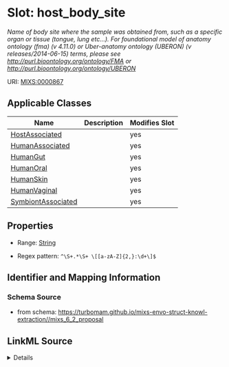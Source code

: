 # Slot: host_body_site


_Name of body site where the sample was obtained from, such as a specific organ or tissue (tongue, lung etc...). For foundational model of anatomy ontology (fma) (v 4.11.0) or Uber-anatomy ontology (UBERON) (v releases/2014-06-15) terms, please see http://purl.bioontology.org/ontology/FMA or http://purl.bioontology.org/ontology/UBERON_



URI: [MIXS:0000867](https://w3id.org/mixs/0000867)



<!-- no inheritance hierarchy -->




## Applicable Classes

| Name | Description | Modifies Slot |
| --- | --- | --- |
[HostAssociated](HostAssociated.md) |  |  yes  |
[HumanAssociated](HumanAssociated.md) |  |  yes  |
[HumanGut](HumanGut.md) |  |  yes  |
[HumanOral](HumanOral.md) |  |  yes  |
[HumanSkin](HumanSkin.md) |  |  yes  |
[HumanVaginal](HumanVaginal.md) |  |  yes  |
[SymbiontAssociated](SymbiontAssociated.md) |  |  yes  |







## Properties

* Range: [String](String.md)

* Regex pattern: `^\S+.*\S+ \[[a-zA-Z]{2,}:\d+\]$`





## Identifier and Mapping Information







### Schema Source


* from schema: https://turbomam.github.io/mixs-envo-struct-knowl-extraction//mixs_6_2_proposal




## LinkML Source

<details>
```yaml
name: host_body_site
description: Name of body site where the sample was obtained from, such as a specific
  organ or tissue (tongue, lung etc...). For foundational model of anatomy ontology
  (fma) (v 4.11.0) or Uber-anatomy ontology (UBERON) (v releases/2014-06-15) terms,
  please see http://purl.bioontology.org/ontology/FMA or http://purl.bioontology.org/ontology/UBERON
title: host body site
notes:
- body
- host
- host.
- site
from_schema: https://turbomam.github.io/mixs-envo-struct-knowl-extraction//mixs_6_2_proposal
rank: 1000
slot_uri: MIXS:0000867
multivalued: false
alias: host_body_site
domain_of:
- HostAssociated
- HumanAssociated
- HumanGut
- HumanOral
- HumanSkin
- HumanVaginal
- SymbiontAssociated
range: string
required: false
recommended: false
pattern: ^\S+.*\S+ \[[a-zA-Z]{2,}:\d+\]$

```
</details>